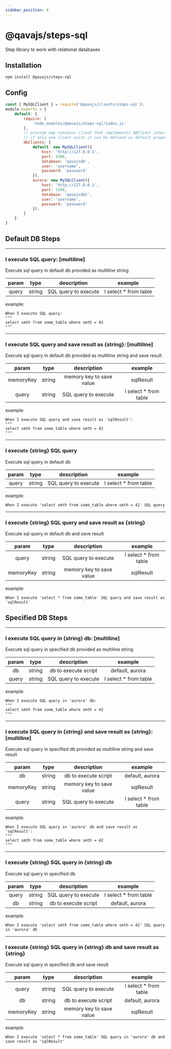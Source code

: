```yaml
---
sidebar_position: 6
---
```


# @qavajs/steps-sql
Step library to work with relational databases

## Installation
`npm install @qavajs/steps-sql`

## Config
```javascript
const { MySQLClient } = require('@qavajs/clients/steps-sql');
module.exports = {
    default: {
        require: [
            'node_modules/@qavajs/steps-sql/index.js'
        ],
        // provide map contains client that implemennts DBClient interface
        // if only one client exist it can be defined as default property
        dbClients: {
            default: new MySQLClient({
                host: 'http://127.0.0.1',
                port: 3306,
                database: 'qavajsdb',
                user: 'username',
                password: 'password'
            }),
            aurora: new MySQLClient({
                host: 'http://127.0.0.1',
                port: 3306,
                database: 'qavajsdb2',
                user: 'username',
                password: 'password'
            }),
        }
    }
}
```

## Default DB Steps
---
### I execute SQL query: [multiline]

Execute sql query in default db provided as multiline string

| param |  type  |     description      |        example        |
|:-----:|:------:|:--------------------:|:---------------------:|
| query | string | SQL query to execute | I select * from table |

example:
```gherkin
When I execute SQL query:
"""
select smth from some_table where smth = 42
"""
```

---
### I execute SQL query and save result as {string}: [multiline]

Execute sql query in default db provided as multiline string and save result

|   param   |  type  |       description        |        example        |
|:---------:|:------:|:------------------------:|:---------------------:|
| memoryKey | string | memory key to save value |       sqlResult       |
|   query   | string |   SQL query to execute   | I select * from table |

example:
```gherkin
When I execute SQL query and save result as 'sqlResult':
"""
select smth from some_table where smth = 42
"""
```

---
### I execute {string} SQL query

Execute sql query in default db

|   param   |  type  |       description        |        example        |
|:---------:|:------:|:------------------------:|:---------------------:|
|   query   | string |   SQL query to execute   | I select * from table |

example:
```gherkin
When I execute 'select smth from some_table where smth = 42' SQL query
```

---
### I execute {string} SQL query and save result as {string}

Execute sql query in default db and save result

|   param   |  type  |       description        |        example        |
|:---------:|:------:|:------------------------:|:---------------------:|
|   query   | string |   SQL query to execute   | I select * from table |
| memoryKey | string | memory key to save value |       sqlResult       |

example:
```gherkin
When I execute 'select * from some_table' SQL query and save result as 'sqlResult'
```

## Specified DB Steps

---
### I execute SQL query in {string} db: [multiline]

Execute sql query in specified db provided as multiline string

| param |  type  |     description      |        example        |
|:-----:|:------:|:--------------------:|:---------------------:|
|  db   | string | db to execute script |    default, aurora    |
| query | string | SQL query to execute | I select * from table |

example:
```gherkin
When I execute SQL query in 'aurora' db:
"""
select smth from some_table where smth = 42
"""
```

---
### I execute SQL query in {string} and save result as {string}: [multiline]

Execute sql query in specified db provided as multiline string and save result

|   param   |  type  |       description        |        example        |
|:---------:|:------:|:------------------------:|:---------------------:|
|    db     | string |   db to execute script   |    default, aurora    |
| memoryKey | string | memory key to save value |       sqlResult       |
|   query   | string |   SQL query to execute   | I select * from table |

example:
```gherkin
When I execute SQL query in 'aurora' db and save result as 'sqlResult':
"""
select smth from some_table where smth = 42
"""
```

---
### I execute {string} SQL query in {string} db

Execute sql query in specified db

| param |  type  |     description      |        example        |
|:-----:|:------:|:--------------------:|:---------------------:|
| query | string | SQL query to execute | I select * from table |
|  db   | string | db to execute script |    default, aurora    |

example:
```gherkin
When I execute 'select smth from some_table where smth = 42' SQL query in 'aurora' db
```

---
### I execute {string} SQL query in {string} db and save result as {string}

Execute sql query in specified db and save result

|   param   |  type  |       description        |        example        |
|:---------:|:------:|:------------------------:|:---------------------:|
|   query   | string |   SQL query to execute   | I select * from table |
|    db     | string |   db to execute script   |    default, aurora    |
| memoryKey | string | memory key to save value |       sqlResult       |

example:
```gherkin
When I execute 'select * from some_table' SQL query in 'aurora' db and save result as 'sqlResult'
```

